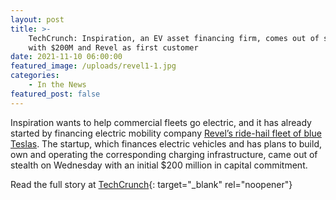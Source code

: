 ```yaml
---
layout: post
title: >-
    TechCrunch: Inspiration, an EV asset financing firm, comes out of stealth
    with $200M and Revel as first customer
date: 2021-11-10 06:00:00
featured_image: /uploads/revel1-1.jpg
categories:
    - In the News
featured_post: false
---
```

Inspiration wants to help commercial fleets go electric, and it has already started by financing electric mobility company&nbsp;[Revel’s ride-hail fleet of blue Teslas](https://techcrunch.com/2021/04/28/revel-launches-an-all-electric-rideshare-service-with-a-fleet-of-50-teslas/). The startup, which finances electric vehicles and has plans to build, own and operating the corresponding charging infrastructure, came out of stealth on Wednesday with an initial $200 million in capital commitment.

Read the full story at [TechCrunch](https://techcrunch.com/2021/11/10/ev-fleet-and-charging-infrastructure-startup-inspiration-comes-out-of-stealth-with-200m-and-revel-as-first-customer/amp/){: target="_blank" rel="noopener"}

&nbsp;
